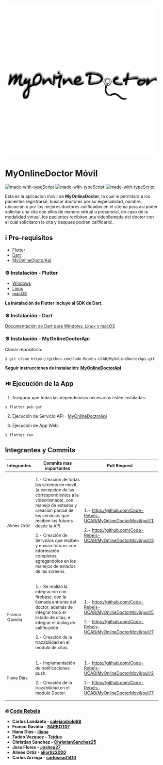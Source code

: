 <p align='center'>
    <img src='./assets/MyOnlineDoctor.png'>
</p>

# MyOnlineDoctor Móvil
[![made-with-typeScript](https://img.shields.io/badge/Made%20with-Flutter-7345CF.svg)](https://flutter.dev/) [![made-with-typeScript](https://img.shields.io/badge/Made%20with-Firebase-DE7C1B.svg)](https://firebase.google.com/) [![made-with-typeScript](https://img.shields.io/badge/Made%20with-Agora-1B85DE.svg)](https://www.agora.io/en/)

Esta es la aplicacion movil de **MyOnlineDoctor**, la cual le permitara a los pacientes registrarse, buscar doctores por su especialidad, nombre, ubicacion o por los mejores doctores calificados en el sitema para asi poder solicitar una cita con ellos de manera virtual o presencial, en caso de la modalidad virtual, los pacientes recibiran una videollamada del doctor con el cual solicitaron la cita y despues podran calificarlo!.
## ℹ️ Pre-requisitos

- [Flutter](https://flutter.dev/)
- [Dart](https://dart.dev/)
- [MyOnlineDoctorApi](https://github.com/Code-Rebels-UCAB/MyOnlineDoctorApi)

### ⚙️ Instalación - Flutter

- [Windows](https://docs.flutter.dev/get-started/install/windows)
- [Linux](https://docs.flutter.dev/get-started/install/linux)
- [macOS](https://docs.flutter.dev/get-started/install/macos)

**La instalación de Flutter incluye al SDK de Dart.**

### ⚙️ Instalación - Dart

[Documentación de Dart para Windows, Linux y macOS](https://dart.dev/get-dart)

### ⚙️ Instalación - MyOnlineDoctorApi

Clonar repositorio:

```
$ git clone https://github.com/Code-Rebels-UCAB/MyOnlineDoctorApi.git
```

**Seguir instrucciones de instalación: [MyOnlineDoctorApi](https://github.com/Code-Rebels-UCAB/MyOnlineDoctorApi)**

## ⏯️ Ejecución de la App

1. Asegurar que todas las dependencias necesarias estén instaladas:

```
$ flutter pub get
```

2. Ejecución de Servicio API - [MyOnlineDoctorApi](https://github.com/Code-Rebels-UCAB/MyOnlineDoctorApi)

3. Ejecución de App Web:

```
$ flutter run
```

## Integrantes y Commits

| Integrantes | Commits mas importantes | Pull Request |
| ------------| ------------------------| ------------ |
| Alines Ortiz | <p>1.- Creacion de todas las screens en movil  (a excepcion de las correspondientes a la videollamada), con manejo de estados y creación parcial de los servicios que reciben los futuros desde la API. </p><p>2.- Creación de Servicios que reciben y envian futuros con información completos, agregandolos en los manejos de estados de las screens. </p>| <p>1.- https://github.com/Code-Rebels-UCAB/MyOnlineDoctorMovil/pull/1</p><p>2.- https://github.com/Code-Rebels-UCAB/MyOnlineDoctorMovil/pull/3</p>|
| Franco Gavidia | <p>1.- Se realizó la integración con firebase, con la llamada entrante del doctor, además de integrar todo el listado de citas, e integrar el dialog de calificación.</p><p>2.- Creación de la trazabilidad en el modulo de citas.</p>| <p>1.- https://github.com/Code-Rebels-UCAB/MyOnlineDoctorMovil/pull/5</p><p>2.- https://github.com/Code-Rebels-UCAB/MyOnlineDoctorMovil/pull/7</p>|
| Iliana Dias | <p>1.- Implementación de notificaciones push.</p><p>2.- Creación de la trazabilidad en el modulo Doctor.</p>| <p>1.- https://github.com/Code-Rebels-UCAB/MyOnlineDoctorMovil/pull/2</p><p>2.- https://github.com/Code-Rebels-UCAB/MyOnlineDoctorMovil/pull/7</p>|



### 🔥 [Code Rebels](https://github.com/Code-Rebels-UCAB)

- **Carlos Landaeta - [calejandrolg99](https://github.com/calejandrolg99)**
- **Franco Gavidia - [SARKOT07](https://github.com/SARKOT07)**
- **Iliana Dias - [ilixna](https://github.com/ilixna)**
- **Tadeo Vazquez - [Teidue](https://github.com/Teidue)**
- **Christian Sanchez - [ChristianSanchez25](https://github.com/ChristianSanchez25)**
- **Jose Flores - [Joshep27](https://github.com/Joshep27)**
- **Alines Ortiz - [aliortiz2000](https://github.com/aliortiz2000)**
- **Carlos Arriaga - [carlosead1410](https://github.com/carlosead1410)**
